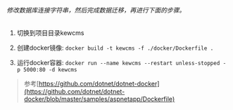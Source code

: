 ###### 修改数据库连接字符串，然后完成数据迁移，再进行下面的步骤。

1. 切换到项目目录kewcms

2. 创建docker镜像: `docker build -t kewcms -f ./docker/Dockerfile .`

3. 运行docker容器: `docker run --name kewcms --restart unless-stopped -p 5000:80 -d kewcms`

>参考[https://github.com/dotnet/dotnet-docker](https://github.com/dotnet/dotnet-docker/blob/master/samples/aspnetapp/Dockerfile)

